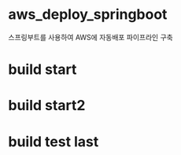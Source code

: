 # aws_deploy_springboot
스프링부트를 사용하여 AWS에 자동배포 파이프라인 구축
# build start
# build start2
# build test last
